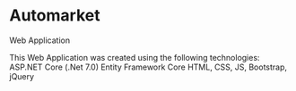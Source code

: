 # Automarket
Web Application

This Web Application was created using the following technologies:
ASP.NET Core (.Net 7.0)
Entity Framework Core
HTML, CSS, JS, Bootstrap, jQuery
